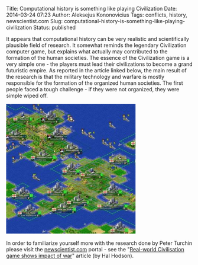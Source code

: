 Title: Computational history is something like playing Civilization
Date: 2014-03-24 07:23
Author: Aleksejus Kononovicius
Tags: conflicts, history, newscientist.com
Slug: computational-history-is-something-like-playing-civilization
Status: published

It appears that computational history can be very
realistic and scientifically plausible field of research. It somewhat
reminds the legendary Civilization computer game, but explains what
actually may contributed to the formation of the human societies. The
essence of the Civilization game is a very simple one - the players must
lead their civilizations to become a grand futuristic empire. As
reported in the article linked below, the main result of the research
is that the military technology and warfare is mostly responsible for
the formation of the organized human societies. The first people faced a
tough challenge - if they were not organized, they were simple wiped
off.

![freeciv](/uploads/2014/comp-history-freeciv.jpg)

In order to familiarize yourself more with the research done by Peter
Turchin please visit the
[newscientist.com](http://www.newscientist.com/) portal - see the
"[Real-world Civilisation game shows impact of
war](http://www.newscientist.com/article/dn24262-realworld-civilisation-game-shows-impact-of-war.html)"
article (by Hal Hodson).



